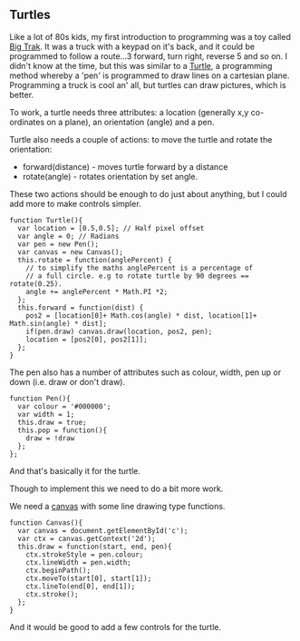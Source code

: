 ## Turtles

Like a lot of 80s kids, my first introduction to programming was a toy called [Big Trak](https://en.wikipedia.org/wiki/Big_Trak). It was a truck with a keypad on it's back, and it could be programmed to follow a route...3 forward, turn right, reverse 5 and so on. I didn't know at the time, but this was similar to a [Turtle](https://en.wikipedia.org/wiki/Turtle_graphics), a programming method whereby a 'pen' is programmed to draw lines on a cartesian plane. Programming a truck is cool an' all, but turtles can draw pictures, which is better.

To work, a turtle needs three attributes: a location (generally x,y co-ordinates on a plane), an orientation (angle) and a pen.

Turtle also needs a couple of actions: to move the turtle and rotate the orientation:

* forward(distance) - moves turtle forward by a distance
* rotate(angle) - rotates orientation by set angle.

These two actions should be enough to do just about anything, but I could add more to make controls simpler.

	function Turtle(){
	  var location = [0.5,0.5]; // Half pixel offset
	  var angle = 0; // Radians
	  var pen = new Pen();
	  var canvas = new Canvas();
	  this.rotate = function(anglePercent) {
	    // to simplify the maths anglePercent is a percentage of
	    // a full circle. e.g to rotate turtle by 90 degrees == rotate(0.25).
	    angle += anglePercent * Math.PI *2;
	  };
	  this.forward = function(dist) {
	    pos2 = [location[0]+ Math.cos(angle) * dist, location[1]+ Math.sin(angle) * dist];
	    if(pen.draw) canvas.draw(location, pos2, pen);
	    location = [pos2[0], pos2[1]];
	  };
	}

The pen also has a number of attributes such as colour, width, pen up or down (i.e. draw or don't draw).

	function Pen(){
	  var colour = '#000000';
	  var width = 1;
	  this.draw = true;
	  this.pop = function(){
	    draw = !draw
	  };
	};

And that's basically it for the turtle.

Though to implement this we need to do a bit more work.

We need a [canvas](https://developer.mozilla.org/en-US/docs/Web/API/Canvas_API) with some line drawing type functions.

	function Canvas(){
	  var canvas = document.getElementById('c');
	  var ctx = canvas.getContext('2d');
	  this.draw = function(start, end, pen){
	    ctx.strokeStyle = pen.colour;
	    ctx.lineWidth = pen.width;
	    ctx.beginPath();
	    ctx.moveTo(start[0], start[1]);
	    ctx.lineTo(end[0], end[1]);
	    ctx.stroke();
	  };
	}

And it would be good to add a few controls for the turtle.

